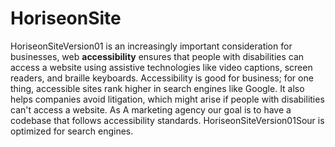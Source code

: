 # HoriseonSite
HoriseonSiteVersion01 is an increasingly important consideration for businesses, web **accessibility** ensures that people with disabilities can access a website using assistive technologies like video captions, screen readers, and braille keyboards. Accessibility is good for business; for one thing, accessible sites rank higher in search engines like Google. It also helps companies avoid litigation, which might arise if people with disabilities can't access a website.  As A marketing agency our goal is to have a codebase that follows accessibility standards. HoriseonSiteVersion01Sour is optimized for search engines.
